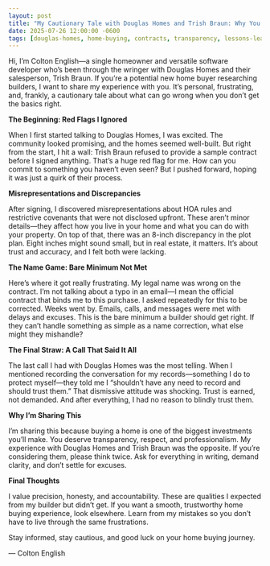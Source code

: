 ```yaml
---
layout: post
title: "My Cautionary Tale with Douglas Homes and Trish Braun: Why You Should Think Twice Before Buying"
date: 2025-07-26 12:00:00 -0600
tags: [douglas-homes, home-buying, contracts, transparency, lessons-learned, dispute]
---
```


Hi, I’m Colton English—a single homeowner and versatile software developer who’s been through the wringer with Douglas Homes and their salesperson, Trish Braun. If you’re a potential new home buyer researching builders, I want to share my experience with you. It’s personal, frustrating, and, frankly, a cautionary tale about what can go wrong when you don’t get the basics right.

**The Beginning: Red Flags I Ignored**

When I first started talking to Douglas Homes, I was excited. The community looked promising, and the homes seemed well-built. But right from the start, I hit a wall: Trish Braun refused to provide a sample contract before I signed anything. That’s a huge red flag for me. How can you commit to something you haven’t even seen? But I pushed forward, hoping it was just a quirk of their process.

**Misrepresentations and Discrepancies**

After signing, I discovered misrepresentations about HOA rules and restrictive covenants that were not disclosed upfront. These aren’t minor details—they affect how you live in your home and what you can do with your property. On top of that, there was an 8-inch discrepancy in the plot plan. Eight inches might sound small, but in real estate, it matters. It’s about trust and accuracy, and I felt both were lacking.

**The Name Game: Bare Minimum Not Met**

Here’s where it got really frustrating. My legal name was wrong on the contract. I’m not talking about a typo in an email—I mean the official contract that binds me to this purchase. I asked repeatedly for this to be corrected. Weeks went by. Emails, calls, and messages were met with delays and excuses. This is the bare minimum a builder should get right. If they can’t handle something as simple as a name correction, what else might they mishandle?

**The Final Straw: A Call That Said It All**

The last call I had with Douglas Homes was the most telling. When I mentioned recording the conversation for my records—something I do to protect myself—they told me I “shouldn’t have any need to record and should trust them.” That dismissive attitude was shocking. Trust is earned, not demanded. And after everything, I had no reason to blindly trust them.

**Why I’m Sharing This**

I’m sharing this because buying a home is one of the biggest investments you’ll make. You deserve transparency, respect, and professionalism. My experience with Douglas Homes and Trish Braun was the opposite. If you’re considering them, please think twice. Ask for everything in writing, demand clarity, and don’t settle for excuses.

**Final Thoughts**

I value precision, honesty, and accountability. These are qualities I expected from my builder but didn’t get. If you want a smooth, trustworthy home buying experience, look elsewhere. Learn from my mistakes so you don’t have to live through the same frustrations.

Stay informed, stay cautious, and good luck on your home buying journey.

— Colton English
